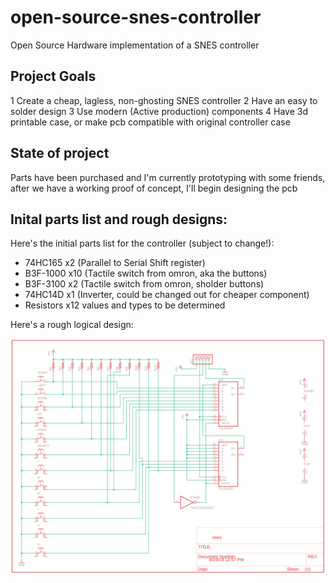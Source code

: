 # open-source-snes-controller
Open Source Hardware implementation of a SNES controller


## Project Goals

 1 Create a cheap, lagless, non-ghosting SNES controller
 2 Have an easy to solder design
 3 Use modern (Active production) components
 4 Have 3d printable case, or make pcb compatible with original controller case
 
 
 ## State of project
 
Parts have been purchased and I'm currently prototyping with some friends, after we have a working proof of concept, I'll begin designing the pcb

## Inital parts list and rough designs:

Here's the initial parts list for the controller (subject to change!):
 - 74HC165 x2 (Parallel to Serial Shift register)
 - B3F-1000 x10 (Tactile switch from omron, aka the buttons)
 - B3F-3100 x2 (Tactile switch from omron, sholder buttons)
 - 74HC14D x1 (Inverter, could be changed out for cheaper component)
 - Resistors x12 values and types to be determined
 
 Here's a rough logical design:
 
![initial design](https://raw.githubusercontent.com/MattRCole/open-source-snes-controller/master/img/snes-initial-design.png)

